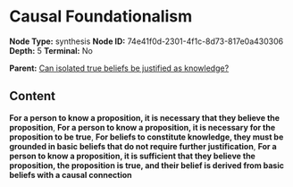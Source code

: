 # Causal Foundationalism

**Node Type:** synthesis
**Node ID:** 74e41f0d-2301-4f1c-8d73-817e0a430306
**Depth:** 5
**Terminal:** No

**Parent:** [Can isolated true beliefs be justified as knowledge?](can-isolated-true-beliefs-be-justified-as-knowledge-antithesis-81b0ff71-35c1-4816-8828-942e2d0a8658.md)

## Content

**For a person to know a proposition, it is necessary that they believe the proposition**, **For a person to know a proposition, it is necessary for the proposition to be true**, **For beliefs to constitute knowledge, they must be grounded in basic beliefs that do not require further justification**, **For a person to know a proposition, it is sufficient that they believe the proposition, the proposition is true, and their belief is derived from basic beliefs with a causal connection**
